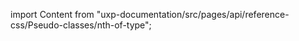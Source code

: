 
import Content from "uxp-documentation/src/pages/api/reference-css/Pseudo-classes/nth-of-type";

<Content query="product=photoshop"/>
